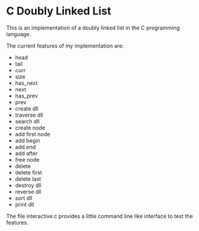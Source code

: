 # C Doubly Linked List

This is an implementation of a doubly linked list in the C programming language.

The current features of my implementation are:

- head
- tail
- curr
- size
- has_next
- next
- has_prev
- prev
- create dll
- traverse dll
- search dll
- create node
- add first node
- add begin
- add end
- add after
- free node
- delete
- delete first
- delete last
- destroy dll
- reverse dll
- sort dll
- print dll

The file interactive.c provides a little command line like interface to test the features.
